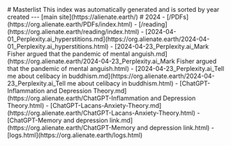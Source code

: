 <head>
<script async src="https://analytics.goinghome.earth/script.js" data-website-id="519b085c-73db-408b-bf40-6cb4d158dfbc"></script>
</head>
# Masterlist
This index was automatically generated and is sorted by year created
---
[main site](https://alienate.earth/)
# 2024
- [/PDFs](https://org.alienate.earth/PDFs/index.html)
- [/reading](https://org.alienate.earth/reading/index.html)
- [2024-04-01_Perplexity.ai_hyperstitions.md](https://org.alienate.earth/2024-04-01_Perplexity.ai_hyperstitions.html)
- [2024-04-23_Perplexity.ai_Mark Fisher argued that the pandemic of mental anguish.md](https://org.alienate.earth/2024-04-23_Perplexity.ai_Mark Fisher argued that the pandemic of mental anguish.html)
- [2024-04-23_Perplexity.ai_Tell me about celibacy in buddhism.md](https://org.alienate.earth/2024-04-23_Perplexity.ai_Tell me about celibacy in buddhism.html)
- [ChatGPT-Inflammation and Depression Theory.md](https://org.alienate.earth/ChatGPT-Inflammation and Depression Theory.html)
- [ChatGPT-Lacans-Anxiety-Theory.md](https://org.alienate.earth/ChatGPT-Lacans-Anxiety-Theory.html)
- [ChatGPT-Memory and depression link.md](https://org.alienate.earth/ChatGPT-Memory and depression link.html)
- [logs.html](https://org.alienate.earth/logs.html)
